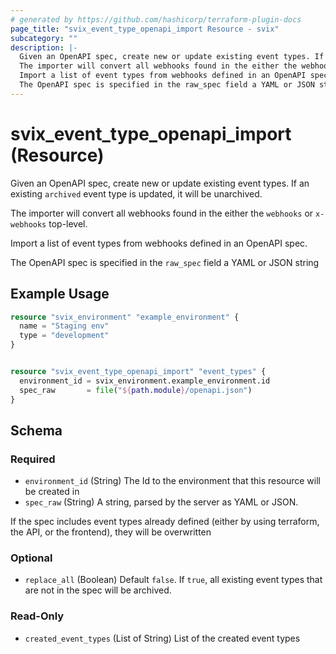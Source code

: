 ```yaml
---
# generated by https://github.com/hashicorp/terraform-plugin-docs
page_title: "svix_event_type_openapi_import Resource - svix"
subcategory: ""
description: |-
  Given an OpenAPI spec, create new or update existing event types. If an existing archived event type is updated, it will be unarchived.
  The importer will convert all webhooks found in the either the webhooks or x-webhooks top-level.
  Import a list of event types from webhooks defined in an OpenAPI spec.
  The OpenAPI spec is specified in the raw_spec field a YAML or JSON string
---
```


# svix_event_type_openapi_import (Resource)

Given an OpenAPI spec, create new or update existing event types. If an existing `archived` event type is updated, it will be unarchived.

The importer will convert all webhooks found in the either the `webhooks` or `x-webhooks` top-level.

Import a list of event types from webhooks defined in an OpenAPI spec.

The OpenAPI spec is specified in the `raw_spec` field a YAML or JSON string

## Example Usage

```terraform
resource "svix_environment" "example_environment" {
  name = "Staging env"
  type = "development"
}


resource "svix_event_type_openapi_import" "event_types" {
  environment_id = svix_environment.example_environment.id
  spec_raw       = file("${path.module}/openapi.json")
}
```

<!-- schema generated by tfplugindocs -->
## Schema

### Required

- `environment_id` (String) The Id to the environment that this resource will be created in
- `spec_raw` (String) A string, parsed by the server as YAML or JSON.

If the spec includes event types already defined (either by using terraform, the API, or the frontend), they will be overwritten

### Optional

- `replace_all` (Boolean) Default `false`. If `true`, all existing event types that are not in the spec will be archived.

### Read-Only

- `created_event_types` (List of String) List of the created event types
